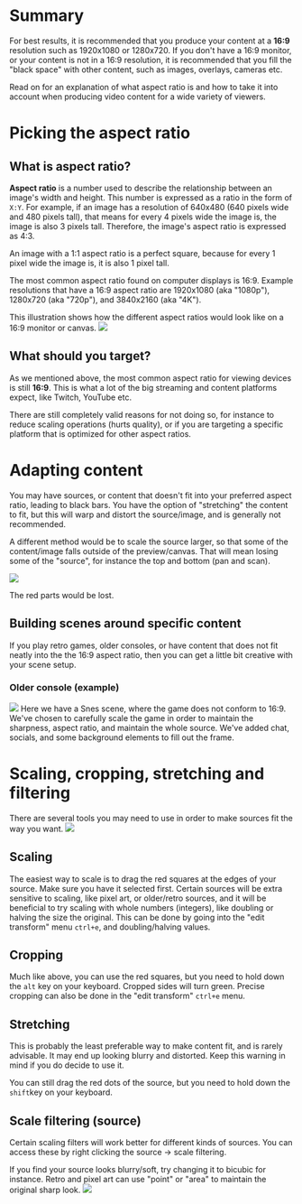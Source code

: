 # Summary

For best results, it is recommended that you produce your content at a **16:9** resolution such as 1920x1080 or 1280x720. 
If you don't have a 16:9 monitor, or your content is not in a 16:9 resolution, it is recommended that you fill the "black space" with other content, such as images, overlays, cameras etc.

Read on for an explanation of what aspect ratio is and how to take it into account when producing video content for a wide variety of viewers.

# Picking the aspect ratio

## What is aspect ratio?
**Aspect ratio** is a number used to describe the relationship between an image's width and height. 
This number is expressed as a ratio in the form of `X:Y`. 
For example, if an image has a resolution of 640x480 (640 pixels wide and 480 pixels tall), that means for every 4 pixels wide the image is, the image is also 3 pixels tall. Therefore, the image's aspect ratio is expressed as 4:3.

An image with a 1:1 aspect ratio is a perfect square, because for every 1 pixel wide the image is, it is also 1 pixel tall.

The most common aspect ratio found on computer displays is 16:9. Example resolutions that have a 16:9 aspect ratio are 1920x1080 (aka "1080p"), 1280x720 (aka "720p"), and 3840x2160 (aka "4K").

This illustration shows how the different aspect ratios would look like on a 16:9 monitor or canvas.
![](https://obsproject.com/media/pages/kb/aspect-ratio-guide/2992b6897c-1638563958/16by9-aspect-ratio-examples.png)

## What should you target?
As we mentioned above, the most common aspect ratio for viewing devices is still **16:9**.
This is what a lot of the big streaming and content platforms expect, like Twitch, YouTube etc.

There are still completely valid reasons for not doing so, for instance to reduce scaling operations (hurts quality), or if you are targeting a specific platform that is optimized for other aspect ratios.

# Adapting content
You may have sources, or content that doesn't fit into your preferred aspect ratio, leading to black bars. You have the option of "stretching" the content to fit, but this will warp and distort the source/image, and is generally not recommended.

A different method would be to scale the source larger, so that some of the content/image falls outside of the preview/canvas. That will mean losing some of the "source", for instance the top and bottom (pan and scan).

![](https://obsproject.com/media/pages/kb/aspect-ratio-guide/ac8ef5b93e-1638003520/pan-scan.jpg)

The red parts would be lost.

## Building scenes around specific content
If you play retro games, older consoles, or have content that does not fit neatly into the the 16:9 aspect ratio, then you can get a little bit creative with your scene setup.

### Older console (example)
![](https://obsproject.com/media/pages/kb/aspect-ratio-guide/b8be0e992f-1654198825/run3-896px.png)
Here we have a Snes scene, where the game does not conform to 16:9. We've chosen to carefully scale the game in order to maintain the sharpness, aspect ratio, and maintain the whole source. We've added chat, socials, and some background elements to fill out the frame.

# Scaling, cropping, stretching and filtering
There are several tools you may need to use in order to make sources fit the way you want.
![](https://obsproject.com/media/pages/kb/aspect-ratio-guide/c43b41f50b-1638007061/kb-shortcuts.png)

## Scaling
The easiest way to scale is to drag the red squares at the edges of your source. Make sure you have it selected first.
Certain sources will be extra sensitive to scaling, like pixel art, or older/retro sources, and it will be beneficial to try scaling with whole numbers (integers), like doubling or halving the size the original. This can be done by going into the "edit transform" menu `ctrl+e`, and doubling/halving values.

## Cropping
Much like above, you can use the red squares, but you need to hold down the `alt` key on your keyboard.
Cropped sides will turn green. Precise cropping can also be done in the "edit transform" `ctrl+e` menu.

## Stretching
This is probably the least preferable way to make content fit, and is rarely advisable. It may end up looking blurry and distorted. Keep this warning in mind if you do decide to use it.

You can still drag the red dots of the source, but you need to hold down the `shift`key on your keyboard.

## Scale filtering (source)
Certain scaling filters will work better for different kinds of sources. You can access these by right clicking the source -> scale filtering.

If you find your source looks blurry/soft, try changing it to bicubic for instance. Retro and pixel art can use "point" or "area" to maintain the original sharp look.
![](https://obsproject.com/media/pages/kb/aspect-ratio-guide/ef93fbf06b-1638007340/scale-filtering.png)